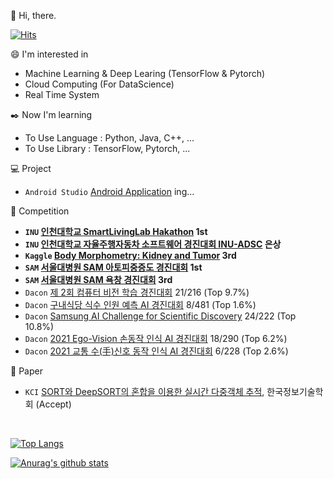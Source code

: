 :wave: Hi, there.

[![Hits](https://hits.seeyoufarm.com/api/count/incr/badge.svg?url=https%3A%2F%2Fgithub.com%2Fanima0729&count_bg=%23C8983D&title_bg=%23555555&icon=&icon_color=%23E7E7E7&title=hits&edge_flat=false)](https://hits.seeyoufarm.com)

:smile: I'm interested in
 - Machine Learning & Deep Learing (TensorFlow & Pytorch)
 - Cloud Computing (For DataScience)
 - Real Time System

:black_nib: Now I'm learning
 - To Use Language : Python, Java, C++, ...
 - To Use Library : TensorFlow, Pytorch, ...

:computer: Project
 - `Android Studio` [Android Application](https://github.com/anima0729/DoITMakeApplication) ing...

:triangular_flag_on_post: Competition
 - **`INU` [인천대학교 SmartLivingLab Hakathon](https://github.com/anima0729/INU-SmartLivingLabHakathon) 1st**
 - **`INU` [인천대학교 자율주행자동차 소프트웨어 경진대회 INU-ADSC](http://www.inu.ac.kr/user/indexSub.do?codyMenuSeq=102091&siteId=isis&dum=dum&boardId=48017&page=1&command=view&boardSeq=639651) 은상**
 - **`Kaggle` [Body Morphometry: Kidney and Tumor](https://www.kaggle.com/c/body-morphometry-kidney-and-tumor) 3rd**
 - **`SAM` [서울대병원 SAM 아토피중증도 경진대회](https://sam.healthbigdata.org/) 1st**
 - **`SAM` [서울대병원 SAM 욕창 경진대회](https://sam.healthbigdata.org/) 3rd**
 - `Dacon`  [제 2회 컴퓨터 비전 학습 경진대회](https://dacon.io/competitions/official/235697/overview/description) 21/216 (Top 9.7%)
 - `Dacon` [구내식당 식수 인원 예측 AI 경진대회](https://dacon.io/competitions/official/235743/overview/description) 8/481 (Top 1.6%)
 - `Dacon` [Samsung AI Challenge for Scientific Discovery](https://www.dacon.io/competitions/official/235789/overview/description) 24/222 (Top 10.8%)
 - `Dacon` [2021 Ego-Vision 손동작 인식 AI 경진대회](https://www.dacon.io/competitions/official/235805/overview/description) 18/290 (Top 6.2%)
 - `Dacon` [2021 교통 수(手)신호 동작 인식 AI 경진대회](https://www.dacon.io/competitions/official/235806/leaderboard) 6/228 (Top 2.6%)

:page_facing_up: Paper
- `KCI` [SORT와 DeepSORT의 혼합을 이용한 실시간 다중객체 추적](https://www.kci.go.kr/kciportal/ci/sereArticleSearch/ciSereArtiView.kci?sereArticleSearchBean.artiId=ART002767099), 한국정보기술학회 (Accept)

<br>

[![Top Langs](https://github-readme-stats.vercel.app/api/top-langs/?username=anima0729&layout=compact)](https://github.com/anuraghazra/github-readme-stats)
 
[![Anurag's github stats](https://github-readme-stats.vercel.app/api?username=anima0729)](https://github.com/anuraghazra/github-readme-stats)

